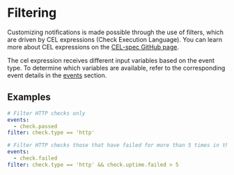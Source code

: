 # Filtering

Customizing notifications is made possible through the use of filters, which are driven by CEL expressions (Check Execution Language). You can learn more about CEL expressions on the [CEL-spec GitHub page](https://github.com/google/cel-spec).

The cel expression receives different input variables based on the event type. To determine which variables are available, refer to the corresponding event details in the [events](../events) section.

## Examples

```yaml
# Filter HTTP checks only
events:
  - check.passed
filter: check.type == 'http'
```

```yaml
# Filter HTTP checks those that have failed for more than 5 times in the last 1 hour
events:
  - check.failed
filter: check.type == 'http' && check.uptime.failed > 5
```
